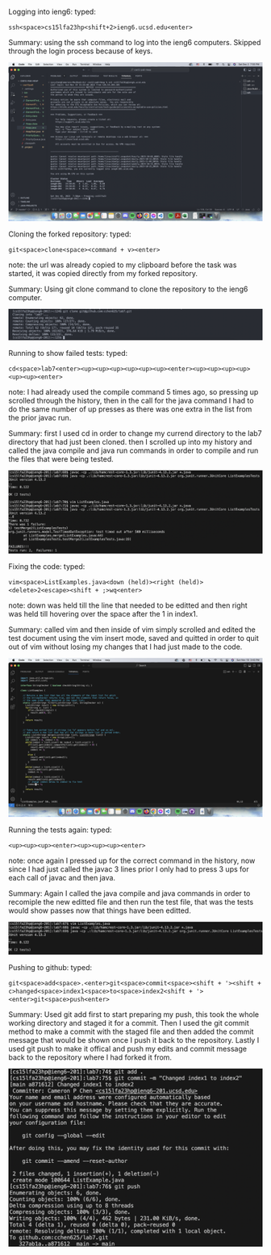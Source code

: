 Logging into ieng6:
typed:

~~~
ssh<space>cs15lfa23hp<shift+2>ieng6.ucsd.edu<enter>
~~~

Summary: using the ssh command to log into the ieng6 computers. Skipped through the login process because of keys.

![Image](lab4ssh.png)

Cloning the forked repository:
typed:

~~~
git<space>clone<space><command + v><enter>
~~~

note: the url was already copied to my clipboard before the task was started, it was copied directly from my forked repository.

Summary: Using git clone command to clone the repository to the ieng6 computer. 

![Image](lab4gitclone.png)

Running to show failed tests:
typed:

~~~
cd<space>lab7<enter><up><up><up><up><up><up><enter><up><up><up><up><up><up><enter>
~~~

note: I had already used the compile command 5 times ago, so pressing up scrolled through the history, then in the call for the java command I had to do the same number
of up presses as there was one extra in the list from the prior javac run.

Summary: first I used cd in order to change my currend directory to the lab7 directory that had just been cloned. then I scrolled up into my history and called the java compile and java
run commands in order to compile and run the files that were being tested. 

![Image](failure.png)

Fixing the code:
typed:

~~~
vim<space>ListExamples.java<down (held)><right (held)><delete>2<escape><shift + ;>wq<enter>
~~~

note: down was held till the line that needed to be editted and then right was held till hovering over the space after the 1 in index1.

Summary: called vim and then inside of vim simply scrolled and edited the test document using the vim insert mode, saved and quitted in order to quit out of vim without losing my changes
that I had just made to the code.

![Image](vimage.png)

Running the tests again:
typed:

~~~
<up><up><up><enter><up><up><up><enter>

~~~

note: once again I pressed up for the correct command in the history, now since I had just called the javac 3 lines prior I only had to press 3 ups for each call of javac and then java.

Summary: Again I called the java compile and java commands in order to recomiple the new editted file and then run the test file, that was the tests would show passes now that
things have been editted.

![Image](success.png)

Pushing to github:
typed:

~~~
git<space>add<space>.<enter>git<space>commit<space><shift + '><shift + c>hanged<space>index1<space>to<space>index2<shift + '><enter>git<space>push<enter>

~~~

Summary: Used git add first to start preparing my push, this took the whole working directory and staged it for a commit. Then I used the git commit method to make a commit with the
staged file and then added the commit message that would be shown once I push it back to the repository. Lastly I used git push to make it offical and push my edits and commit message
back to the repository where I had forked it from. 

![Image](gitpush.png)
